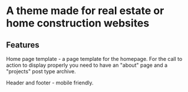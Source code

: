 # A theme made for real estate or home construction websites

## Features

Home page template - a page template for the homepage. For the call to action to display properly you need to have an "about" page and a "projects" post type archive.

Header and footer - mobile friendly.

